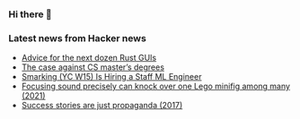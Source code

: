 ### Hi there 👋

<!--
**arashid-sh/arashid-sh** is a ✨ _special_ ✨ repository because its `README.md` (this file) appears on your GitHub profile.

Here are some ideas to get you started:

- 🔭 I’m currently working on ...
- 🌱 I’m currently learning ...
- 👯 I’m looking to collaborate on ...
- 🤔 I’m looking for help with ...
- 💬 Ask me about ...
- 📫 How to reach me: ...
- 😄 Pronouns: ...
- ⚡ Fun fact: ...
-->

### Latest news from Hacker news
<!-- BLOG-POST-LIST:START -->
- [Advice for the next dozen Rust GUIs](https://raphlinus.github.io/rust/gui/2022/07/15/next-dozen-guis.html)
- [The case against CS master’s degrees](https://ozwrites.com/masters/)
- [Smarking &lpar;YC W15&rpar; Is Hiring a Staff ML Engineer](https://jobs.lever.co/smarking/e42d0a18-35fd-4e78-9c6d-fc775ad17c60)
- [Focusing sound precisely can knock over one Lego minifig among many &lpar;2021&rpar;](https://arstechnica.com/science/2021/12/focusing-sound-vibrations-precisely-can-knock-over-one-lego-minifig-among-many/)
- [Success stories are just propaganda &lpar;2017&rpar;](https://www.martinweigel.org/blog/2017/11/13/why-success-stories-are-just-propaganda)
<!-- BLOG-POST-LIST:END -->
